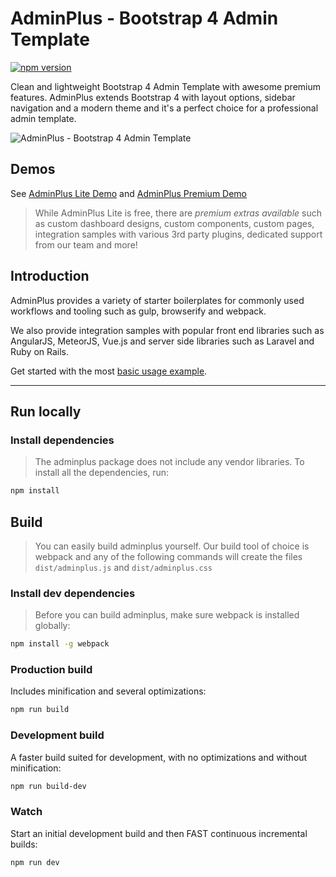 # AdminPlus - Bootstrap 4 Admin Template

[![npm version](https://badge.fury.io/js/adminplus.svg)](https://badge.fury.io/js/adminplus)

Clean and lightweight Bootstrap 4 Admin Template with awesome premium features. AdminPlus extends Bootstrap 4 with layout options, sidebar navigation and a modern theme and it's a perfect choice for a professional admin template.

![AdminPlus - Bootstrap 4 Admin Template](https://image-tf.s3.envato.com/files/171402185/preview.__large_preview.png)

## Demos
See [AdminPlus Lite Demo](http://adminplus.themekit.io) and [AdminPlus Premium Demo](http://themeforest.net/item/adminplus-bootstrap-4-admin-dashboard/full_screen_preview/14601290?ref=mosaicpro)
> While AdminPlus Lite is free, there are *premium extras available* such as custom dashboard designs, custom components, custom pages, integration samples with various 3rd party plugins, dedicated support from our team and more!

## Introduction
AdminPlus provides a variety of starter boilerplates for commonly used workflows and tooling such as gulp, browserify and webpack. 

We also provide integration samples with popular front end libraries such as AngularJS, MeteorJS, Vue.js and server side libraries such as Laravel and Ruby on Rails.

Get started with the most [basic usage example](docs/basic-usage.md).

---

## Run locally

### Install dependencies

> The adminplus package does not include any vendor libraries. To install all the dependencies, run: 

```bash
npm install
```

## Build
> You can easily build adminplus yourself. Our build tool of choice is webpack and any of the following commands will create the files `dist/adminplus.js` and `dist/adminplus.css`

### Install dev dependencies
> Before you can build adminplus, make sure webpack is installed globally:

```bash
npm install -g webpack
```

### Production build

Includes minification and several optimizations:

```bash
npm run build
```

### Development build

A faster build suited for development, with no optimizations and without minification:

```bash
npm run build-dev
```
	
### Watch

Start an initial development build and then FAST continuous incremental builds:

```bash
npm run dev
```